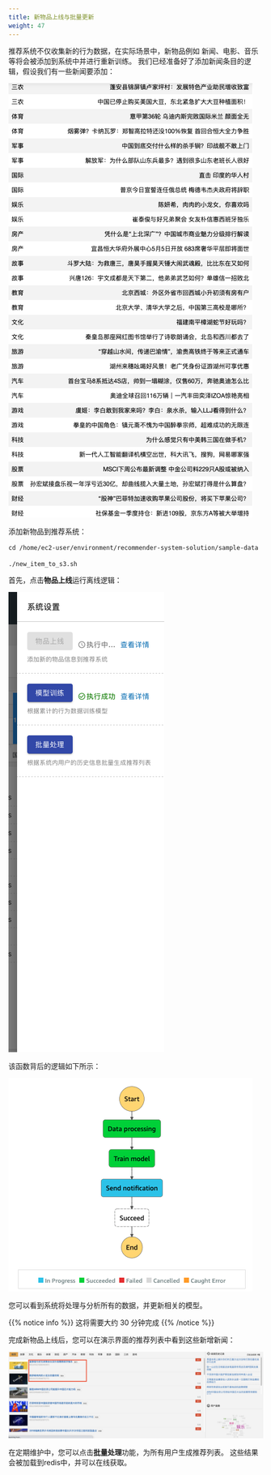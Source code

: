 ```yaml
---
title: 新物品上线与批量更新
weight: 47
---
```


推荐系统不仅收集新的行为数据，在实际场景中，新物品例如 新闻、电影、音乐 等将会被添加到系统中并进行重新训练。 我们已经准备好了添加新闻条目的逻辑，假设我们有一些新闻要添加： 

![news-to-add](/images/news-to-add.png)


添加新物品到推荐系统：
```shell
cd /home/ec2-user/environment/recommender-system-solution/sample-data

./new_item_to_s3.sh

```

首先，点击**物品上线**运行离线逻辑： 

![item-offline](/images/item-offline.png)

该函数背后的逻辑如下所示：

![content-logic-image](/images/content-logic-image.png)

您可以看到系统将处理与分析所有的数据，并更新相关的模型。

{{% notice info %}}
这将需要大约 30 分钟完成 
{{% /notice %}}

完成新物品上线后，您可以在演示界面的推荐列表中看到这些新增新闻： 

![new-recommend](/images/new-recommend.png)

在定期维护中，您可以点击**批量处理**功能，为所有用户生成推荐列表。 这些结果会被加载到redis中，并可以在线获取。 








